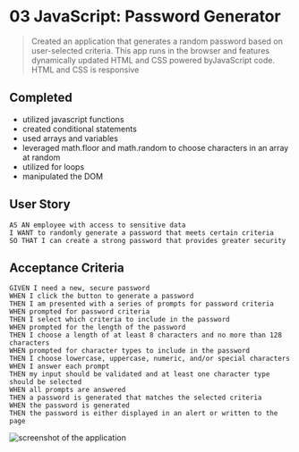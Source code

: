 # 03 JavaScript: Password Generator

> Created an application that generates a random password based on user-selected criteria. This app runs in the browser and features dynamically updated HTML and CSS powered byJavaScript code. HTML and CSS is responsive

## Completed

* utilized javascript functions
* created conditional statements
* used arrays and variables
* leveraged math.floor and math.random to choose characters in an array at random
* utilized for loops
* manipulated the DOM


## User Story

```
AS AN employee with access to sensitive data
I WANT to randomly generate a password that meets certain criteria
SO THAT I can create a strong password that provides greater security
```

## Acceptance Criteria

```
GIVEN I need a new, secure password
WHEN I click the button to generate a password
THEN I am presented with a series of prompts for password criteria
WHEN prompted for password criteria
THEN I select which criteria to include in the password
WHEN prompted for the length of the password
THEN I choose a length of at least 8 characters and no more than 128 characters
WHEN prompted for character types to include in the password
THEN I choose lowercase, uppercase, numeric, and/or special characters
WHEN I answer each prompt
THEN my input should be validated and at least one character type should be selected
WHEN all prompts are answered
THEN a password is generated that matches the selected criteria
WHEN the password is generated
THEN the password is either displayed in an alert or written to the page
```


![screenshot of the application](https://github.com/mmejares/homework3/blob/master/images/screenshot.PNG)

